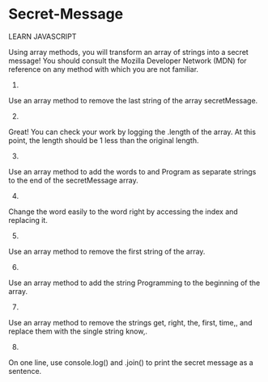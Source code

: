 # Secret-Message
LEARN JAVASCRIPT

Using array methods, you will transform an array of strings into a secret message!
You should consult the Mozilla Developer Network (MDN) for reference on any method with which you are not familiar.

1.
Use an array method to remove the last string of the array secretMessage.

2.
Great! You can check your work by logging the .length of the array.
At this point, the length should be 1 less than the original length.

3.
Use an array method to add the words to and Program as separate strings to the end of the secretMessage array.

4.
Change the word easily to the word right by accessing the index and replacing it.

5.
Use an array method to remove the first string of the array.

6.
Use an array method to add the string Programming to the beginning of the array.

7.
Use an array method to remove the strings get, right, the, first, time,, and replace them with the single string know,.

8.
On one line, use console.log() and .join() to print the secret message as a sentence.


